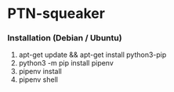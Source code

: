 # PTN-squeaker
### Installation (Debian / Ubuntu)
1. apt-get update && apt-get install python3-pip
2. python3 -m pip install pipenv
3. pipenv install
4. pipenv shell